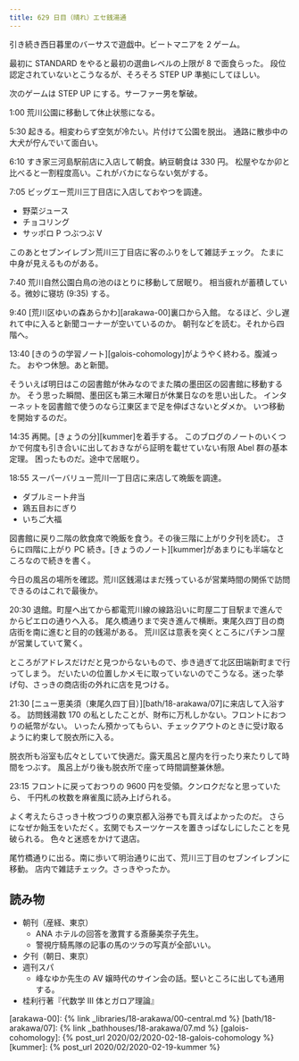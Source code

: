 ```yaml
---
title: 629 日目（晴れ）エセ銭湯通
---
```


引き続き西日暮里のバーサスで遊戯中。ビートマニアを 2 ゲーム。

最初に STANDARD をやると最初の選曲レベルの上限が 8 で面食らった。
段位認定されていないとこうなるが、そろそろ STEP UP 準拠にしてほしい。

次のゲームは STEP UP にする。サーファー男を撃破。

1:00 荒川公園に移動して休止状態になる。

5:30 起きる。相変わらず空気が冷たい。片付けて公園を脱出。
通路に散歩中の大犬が佇んでいて面白い。

6:10 すき家三河島駅前店に入店して朝食。納豆朝食は 330 円。
松屋やなか卯と比べると一割程度高い。これがバカにならない気がする。

7:05 ビッグエー荒川三丁目店に入店しておやつを調達。

* 野菜ジュース
* チョコリング
* サッポロ P つぶつぶ V

このあとセブンイレブン荒川三丁目店に客のふりをして雑誌チェック。
たまに中身が見えるものがある。

7:40 荒川自然公園白鳥の池のほとりに移動して居眠り。
相当疲れが蓄積している。微妙に寝坊 (9:35) する。

9:40 [荒川区ゆいの森あらかわ][arakawa-00]裏口から入館。
なるほど、少し遅れて中に入ると新聞コーナーが空いているのか。
朝刊などを読む。それから四階へ。

13:40 [きのうの学習ノート][galois-cohomology]がようやく終わる。腹減った。
おやつ休憩。あと新聞。

そういえば明日はこの図書館が休みなのでまた隣の墨田区の図書館に移動するか。
そう思った瞬間、墨田区も第三木曜日が休業日なのを思い出した。
インターネットを図書館で使うのなら江東区まで足を伸ばさないとダメか。
いつ移動を開始するのだ。

14:35 再開。[きょうの分][kummer]を着手する。
このブログのノートのいくつかで何度も引き合いに出しておきながら証明を載せていない有限 Abel 群の基本定理。
困ったものだ。途中で居眠り。

18:55 スーパーバリュー荒川一丁目店に来店して晩飯を調達。

* ダブルミート弁当
* 鶏五目おにぎり
* いちご大福

図書館に戻り二階の飲食席で晩飯を食う。その後三階に上がり夕刊を読む。
さらに四階に上がり PC 続き。[きょうのノート][kummer]があまりにも半端なところなので続きを書く。

今日の風呂の場所を確認。荒川区銭湯はまだ残っているが営業時間の関係で訪問できるのはこれで最後か。

20:30 退館。町屋へ出てから都電荒川線の線路沿いに町屋二丁目駅まで進んでからピエロの通りへ入る。
尾久橋通りまで突き進んで横断。東尾久四丁目の商店街を南に進むと目的の銭湯がある。
荒川区は意表を突くところにパチンコ屋が営業していて驚く。

ところがアドレスだけだと見つからないもので、歩き過ぎて北区田端新町まで行ってしまう。
だいたいの位置しかメモに取っていないのでこうなる。迷った挙げ句、さっきの商店街の外れに店を見つける。

21:30 [ニュー恵美須（東尾久四丁目）][bath/18-arakawa/07]に来店して入浴する。
訪問銭湯数 170 の私としたことが、財布に万札しかない。フロントにおつりの紙幣がない。
いったん預かってもらい、チェックアウトのときに受け取るように約束して脱衣所に入る。

脱衣所も浴室も広々としていて快適だ。露天風呂と屋内を行ったり来たりして時間をつぶす。
風呂上がり後も脱衣所で座って時間調整兼休憩。

23:15 フロントに戻っておつりの 9600 円を受領。クンロクだなと思っていたら、
千円札の枚数を麻雀風に読み上げられる。

よく考えたらさっき十枚つづりの東京都入浴券でも買えばよかったのだ。
さらになぜか飴玉をいただく。玄関でもスーツケースを置きっぱなしにしたことを見破られる。
色々と迷惑をかけて退店。

尾竹橋通りに出る。南に歩いて明治通りに出て、荒川三丁目のセブンイレブンに移動。
店内で雑誌チェック。さっきやったか。

## 読み物

* 朝刊（産経、東京）
  * ANA ホテルの回答を激賞する斎藤美奈子先生。
  * 警視庁騎馬隊の記事の馬のツラの写真が全部いい。
* 夕刊（朝日、東京）
* 週刊スパ
  * 峰なゆか先生の AV 嬢時代のサイン会の話。堅いところに出しても通用する。
* 桂利行著『代数学 III 体とガロア理論』

[arakawa-00]: {% link _libraries/18-arakawa/00-central.md %}
[bath/18-arakawa/07]: {% link _bathhouses/18-arakawa/07.md %}
[galois-cohomology]: {% post_url 2020/02/2020-02-18-galois-cohomology %}
[kummer]: {% post_url 2020/02/2020-02-19-kummer %}
